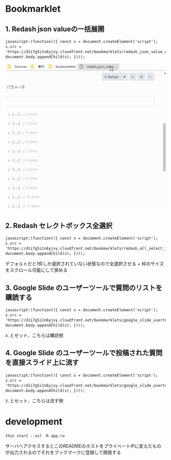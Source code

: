 # Bookmarklet

## 1. Redash json valueの一括展開

```
javascript:(function(){ const s = document.createElement('script'); s.src = 'https://d1i7g5i1n6yjvy.cloudfront.net/bookmarklets/redash_json_value_open.js'; document.body.appendChild(s); })();
```

![text](images/redash_json_value_open.gif "alt")

## 2. Redash セレクトボックス全選択

```
javascript:(function(){ const s = document.createElement('script'); s.src = 'https://d1i7g5i1n6yjvy.cloudfront.net/bookmarklets/redash_all_select_item.js'; document.body.appendChild(s); })();
```

デフォルトだと1件しか選択されていない状態なので全選択させる + 枠のサイズをスクロール可能にして狭める

## 3. Google Slide のユーザーツールで質問のリストを購読する

```
javascript:(function(){ const s = document.createElement('script'); s.src = 'https://d1i7g5i1n6yjvy.cloudfront.net/bookmarklets/google_slide_usertool_subscriber.js'; document.body.appendChild(s); })();
```

`4.`とセット、こちらは購読側


## 4. Google Slide のユーザーツールで投稿された質問を直接スライド上に流す

```
javascript:(function(){ const s = document.createElement('script'); s.src = 'https://d1i7g5i1n6yjvy.cloudfront.net/bookmarklets/google_slide_usertool_stream.js'; document.body.appendChild(s); })();
```

`3.`とセット、こちらは流す側

# development

```
thin start --ssl -R app.ru
```

サーバへアクセスするとこのREADMEのホストをプライベートIPに変えたものが出力されるのでそれをブックマークに登録して開発する


